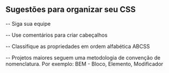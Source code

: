 ## Sugestões para organizar seu CSS

-- Siga sua equipe

-- Use comentários para criar cabeçalhos

-- Classifique as propriedades em ordem alfabética ABCSS

-- Projetos maiores seguem uma metodologia de convenção de nomenclatura. Por exemplo: BEM - Bloco, Elemento, Modificador
